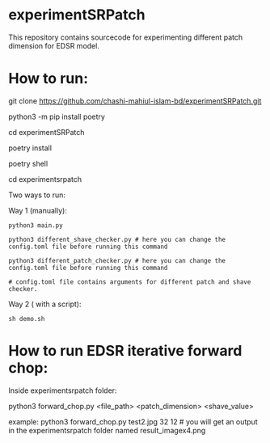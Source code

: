 # experimentSRPatch
This repository contains sourcecode for experimenting different patch dimension for EDSR model.

# How to run:

git clone https://github.com/chashi-mahiul-islam-bd/experimentSRPatch.git

python3 -m pip install poetry

cd experimentSRPatch

poetry install

poetry shell

cd experimentsrpatch

Two ways to run:


Way 1 (manually):

    python3 main.py
    
    python3 different_shave_checker.py # here you can change the config.toml file before running this command
    
    python3 different_patch_checker.py # here you can change the config.toml file before running this command
    
    # config.toml file contains arguments for different patch and shave checker.
Way 2 ( with a script):

    sh demo.sh 
    
# How to run EDSR iterative forward chop: 

Inside experimentsrpatch folder: 

python3 forward_chop.py <file_path> <patch_dimension> <shave_value> 

example: python3 forward_chop.py test2.jpg 32 12 # you will get an output in the experimentsrpatch folder named result_imagex4.png
